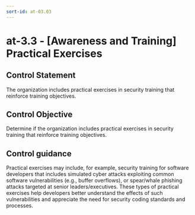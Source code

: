 ```yaml
---
sort-id: at-03.03
---
```


# at-3.3 - \[Awareness and Training\] Practical Exercises

## Control Statement

The organization includes practical exercises in security training that reinforce training objectives.

## Control Objective

Determine if the organization includes practical exercises in security training that reinforce training objectives.

## Control guidance

Practical exercises may include, for example, security training for software developers that includes simulated cyber attacks exploiting common software vulnerabilities (e.g., buffer overflows), or spear/whale phishing attacks targeted at senior leaders/executives. These types of practical exercises help developers better understand the effects of such vulnerabilities and appreciate the need for security coding standards and processes.

